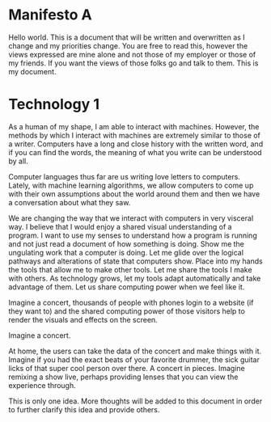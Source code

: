 # Manifesto A

Hello world. This is a document that will be written and overwritten as I change and my priorities change. You are free to read this, however the views expressed are mine alone and not those of my employer or those of my friends. If you want the views of those folks go and talk to them. This is my document.

# Technology 1

As a human of my shape, I am able to interact with machines. However, the methods by which I interact with machines are extremely similar to those of a writer. Computers have a long and close history with the written word, and if you can find the words, the meaning of what you write can be understood by all. 

Computer languages thus far are us writing love letters to computers. Lately, with machine learning algorithms, we allow computers to come up with their own assumptions about the world around them and then we have a conversation about what they saw. 

We are changing the way that we interact with computers in very visceral way. I believe that I would enjoy a shared visual understanding of a program. I want to use my senses to understand how a program is running and not just read a document of how something is doing. Show me the ungulating work that a computer is doing. Let me glide over the logical pathways and alterations of state that computers show. Place into my hands the tools that allow me to make other tools. Let me share the tools I make with others. As technology grows, let my tools adapt automatically and take advantage of them. Let us share computing power when we feel like it.

Imagine a concert, thousands of people with phones login to a website (if they want to) and the shared computing power of those visitors help to render the visuals and effects on the screen. 

Imagine a concert.

At home, the users can take the data of the concert and make things with it. Imagine if you had the exact beats of your favorite drummer, the sick guitar licks of that super cool person over there. A concert in pieces. Imagine remixing a show live, perhaps providing lenses that you can view the experience through.

This is only one idea. More thoughts will be added to this document in order to further clarify this idea and provide others. 
